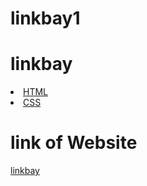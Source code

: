 # linkbay1
<h1>linkbay</h1> 
<li><a href="https://html.spec.whatwg.org/">HTML</a></li>
<li><a href="https://en.wikipedia.org/wiki/CSS">CSS</a></li>

<h1> link of Website </h2>
<a href="https://linkbay.netlify.app">linkbay</a>
